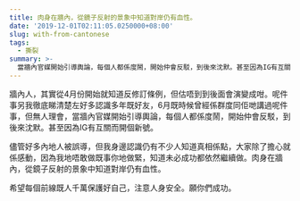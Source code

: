 ```yaml
---
title: 肉身在牆內，從鏡子反射的景象中知道對岸仍有血性。
date: '2019-12-01T02:11:05.0250000+08:00'
slug: with-from-cantonese
tags:
  - 撕裂
summary: >-
  當牆內官媒開始引導輿論，每個人都係度鬧，開始仲會反駁，到後來沈默。甚至因為IG有互關而開個新號。
---
```


牆內人，其實從4月份開始就知道反修訂條例，但估唔到到後面會演變成咁。呢件事另我徹底睇清楚左好多認識多年既好友，6月既時候曾經係群度同佢哋講過呢件事，但無人理會，當牆內官媒開始引導輿論，每個人都係度鬧，開始仲會反駁，到後來沈默。甚至因為IG有互關而開個新號。

儘管好多內地人被誤導，但我身邊認識仍有不少人知道真相係點，大家除了擔心就係感動，因為我地唔敢做既事你地做緊，知道未必成功都依然繼續做。肉身在牆內，從鏡子反射的景象中知道對岸仍有血性。

希望每個前線既人千萬保護好自己，注意人身安全。願你們成功。
